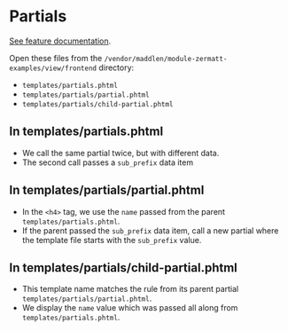 # Partials

[See feature documentation](../features/partials).

Open these files from the `/vendor/maddlen/module-zermatt-examples/view/frontend` directory:

- `templates/partials.phtml`
- `templates/partials/partial.phtml`
- `templates/partials/child-partial.phtml`

## In templates/partials.phtml

- We call the same partial twice, but with different data.
- The second call passes a `sub_prefix` data item

## In templates/partials/partial.phtml

- In the `<h4>` tag, we use the `name` passed from the parent `templates/partials.phtml`.
- If the parent passed the `sub_prefix` data item, call a new partial where the template file starts with the `sub_prefix` value.

## In templates/partials/child-partial.phtml

- This template name matches the rule from its parent partial `templates/partials/partial.phtml`.
- We display the `name` value which was passed all along from `templates/partials.phtml`.
